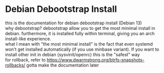 # Debian Debootstrap Install
this is the documentation for debian debootstrap install (Debian 13)
\
why debootstrap? debootstrap allow you to get the most minimal install in debian. furthermore, it is installed fully within terminal, giving you an arch install-like experience.
\
what I mean with "the most minimal install" is the fact that even systemd won't get installed automatically (if you use minbase variant). If you want to install other init in debian (sysvinit/openrc) this is the "safest" way
\
for rollback, refer to https://www.dwarmstrong.org/btrfs-snapshots-rollbacks/
gotta make the documentation later
